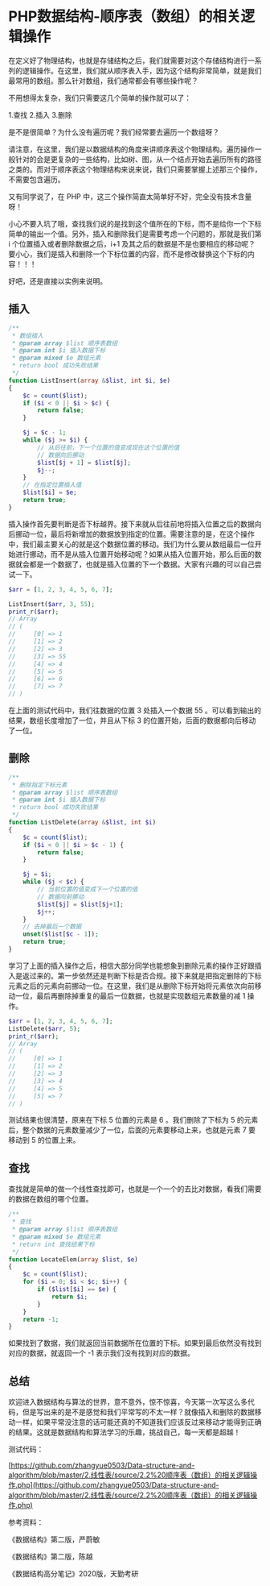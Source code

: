 # PHP数据结构-顺序表（数组）的相关逻辑操作

在定义好了物理结构，也就是存储结构之后，我们就需要对这个存储结构进行一系列的逻辑操作。在这里，我们就从顺序表入手，因为这个结构非常简单，就是我们最常用的数组。那么针对数组，我们通常都会有哪些操作呢？

不用想得太复杂，我们只需要这几个简单的操作就可以了：

1.查找
2.插入
3.删除

是不是很简单？为什么没有遍历呢？我们经常要去遍历一个数组呀？

请注意，在这里，我们是以数据结构的角度来讲顺序表这个物理结构。遍历操作一般针对的会是更复杂的一些结构，比如树、图，从一个结点开始去遍历所有的路径之类的。而对于顺序表这个物理结构来说来说，我们只需要掌握上述那三个操作，不需要包含遍历。

又有同学说了，在 PHP 中，这三个操作简直太简单好不好，完全没有技术含量呀！

小心不要入坑了哦，查找我们说的是找到这个值所在的下标，而不是给你一个下标简单的输出一个值。另外，插入和删除我们是需要考虑一个问题的，那就是我们第 i 个位置插入或者删除数据之后，i+1 及其之后的数据是不是也要相应的移动呢？要小心，我们是插入和删除一个下标位置的内容，而不是修改替换这个下标的内容！！！

好吧，还是直接以实例来说明。

## 插入

```php
/**
 * 数组插入
 * @param array $list 顺序表数组
 * @param int $i 插入数据下标
 * @param mixed $e 数组元素
 * return bool 成功失败结果
 */
function ListInsert(array &$list, int $i, $e)
{
    $c = count($list);
    if ($i < 0 || $i > $c) {
        return false;
    }

    $j = $c - 1;
    while ($j >= $i) {
        // 从后往前，下一个位置的值变成现在这个位置的值
        // 数据向后挪动
        $list[$j + 1] = $list[$j];
        $j--;
    }
    // 在指定位置插入值
    $list[$i] = $e;
    return true;
}
```

插入操作首先要判断是否下标越界。接下来就从后往前地将插入位置之后的数据向后挪动一位，最后将新增加的数据放到指定的位置。需要注意的是，在这个操作中，我们最主要关心的就是这个数据位置的移动。我们为什么要从数组最后一位开始进行挪动，而不是从插入位置开始移动呢？如果从插入位置开始，那么后面的数据就会都是一个数据了，也就是插入位置的下一个数据。大家有兴趣的可以自己尝试一下。

```php
$arr = [1, 2, 3, 4, 5, 6, 7];

ListInsert($arr, 3, 55);
print_r($arr);
// Array
// (
//     [0] => 1
//     [1] => 2
//     [2] => 3
//     [3] => 55
//     [4] => 4
//     [5] => 5
//     [6] => 6
//     [7] => 7
// )
```

在上面的测试代码中，我们往数据的位置 3 处插入一个数据 55 。可以看到输出的结果，数组长度增加了一位，并且从下标 3 的位置开始，后面的数据都向后移动了一位。

## 删除

```php
/**
 * 删除指定下标元素
 * @param array $list 顺序表数组
 * @param int $i 插入数据下标
 * return bool 成功失败结果
 */
function ListDelete(array &$list, int $i)
{
    $c = count($list);
    if ($i < 0 || $i > $c - 1) {
        return false;
    }

    $j = $i;
    while ($j < $c) {
        // 当前位置的值变成下一个位置的值
        // 数据向前挪动
        $list[$j] = $list[$j+1];
        $j++;
    }
    // 去掉最后一个数据
    unset($list[$c - 1]);
    return true;
}
```

学习了上面的插入操作之后，相信大部分同学也能想象到删除元素的操作正好跟插入是返过来的。第一步依然还是判断下标是否合规。接下来就是把指定删除的下标元素之后的元素向前挪动一位。在这里，我们是从删除下标开始将元素依次向前移动一位，最后再删除掉重复的最后一位数据，也就是实现数组元素数量的减 1 操作。

```php
$arr = [1, 2, 3, 4, 5, 6, 7];
ListDelete($arr, 5);
print_r($arr);
// Array
// (
//     [0] => 1
//     [1] => 2
//     [2] => 3
//     [3] => 4
//     [4] => 5
//     [5] => 7
// )
```

测试结果也很清楚，原来在下标 5 位置的元素是 6 。我们删除了下标为 5 的元素后，整个数据的元素数量减少了一位，后面的元素要移动上来，也就是元素 7 要移动到 5 的位置上来。

## 查找

查找就是简单的做一个线性查找即可，也就是一个一个的去比对数据，看我们需要的数据在数组的哪个位置。

```php
/**
 * 查找
 * @param array $list 顺序表数组
 * @param mixed $e 数组元素
 * return int 查找结果下标
 */
function LocateElem(array $list, $e)
{
    $c = count($list);
    for ($i = 0; $i < $c; $i++) {
        if ($list[$i] == $e) {
            return $i;
        }
    }
    return -1;
}
```

如果找到了数据，我们就返回当前数据所在位置的下标。如果到最后依然没有找到对应的数据，就返回一个 -1 表示我们没有找到对应的数据。

## 总结

欢迎进入数据结构与算法的世界，意不意外，惊不惊喜，今天第一次写这么多代码，但是写出来的是不是感觉和我们平常写的不太一样？就像插入和删除的数据移动一样，如果平常没注意的话可能还真的不知道我们应该反过来移动才能得到正确的结果。这就是数据结构和算法学习的乐趣，挑战自己，每一天都是超越！

测试代码：

[https://github.com/zhangyue0503/Data-structure-and-algorithm/blob/master/2.线性表/source/2.2%20顺序表（数组）的相关逻辑操作.php](https://github.com/zhangyue0503/Data-structure-and-algorithm/blob/master/2.线性表/source/2.2%20顺序表（数组）的相关逻辑操作.php)

参考资料：

《数据结构》第二版，严蔚敏

《数据结构》第二版，陈越

《数据结构高分笔记》2020版，天勤考研